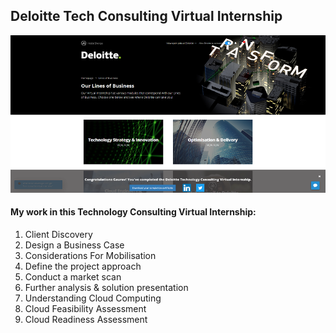 <h2>Deloitte Tech Consulting Virtual Internship</h2>
<img src="overview.png" alt="overview_png">
<h4>My work in this Technology Consulting Virtual Internship: </h4>
<ol>
    <li>
        Client Discovery
    </li>
    <li>
        Design a Business Case
    </li>
    <li>
        Considerations For Mobilisation
    </li>
    <li>
        Define the project approach
    </li>
    <li>
        Conduct a market scan
    </li>
    <li>
        Further analysis & solution presentation
    </li>
    <li>
        Understanding Cloud Computing
    </li>
    <li>
        Cloud Feasibility Assessment
    </li>
    <li>
        Cloud Readiness Assessment
    </li>
</ol>
